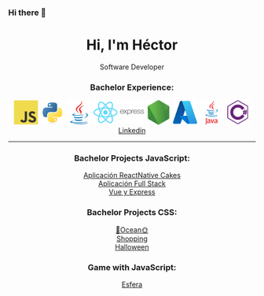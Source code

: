 ### Hi there 👋
<div id=header align="center">
    <h1>Hi, I'm Héctor</h1>
    <p>Software Developer</p>
</div>
<div id=skills align="center">
    <h3>Bachelor Experience:</h3>
    <img width="50px" src="https://github.com/devicons/devicon/blob/master/icons/javascript/javascript-original.svg"/>
    <img width="50px" src="https://github.com/devicons/devicon/blob/master/icons/python/python-original.svg"/>
    <img width="50px" src="https://github.com/devicons/devicon/blob/master/icons/java/java-original.svg"/>
    <img width="50px" src="https://github.com/devicons/devicon/blob/master/icons/react/react-original.svg"/>
    <img width="50px" src="https://github.com/devicons/devicon/blob/master/icons/express/express-original-wordmark.svg"/>
    <img width="50px" src="https://github.com/devicons/devicon/blob/master/icons/nodejs/nodejs-original.svg"/>
    <img width="50px" src="https://github.com/devicons/devicon/blob/master/icons/azure/azure-original.svg"/>
    <img width="50px" src="https://github.com/devicons/devicon/blob/master/icons/java/java-original-wordmark.svg"/>
    <img width="50px" src="https://github.com/devicons/devicon/blob/master/icons/csharp/csharp-line.svg"/>
</div>
<div align="center">
    <div>
        <a href="https://www.linkedin.com/in/hector-bustos-sanchez-lsca/">Linkedin</a>
    </div>
</div>
<hr/>
<div align="center">
    <h3>Bachelor Projects JavaScript:</h3>
    <a href="https://github.com/HectorBusSan/Cake">Aplicación ReactNative Cakes</a><br/>
    <a href="https://github.com/HectorBusSan/FullJavascript">Aplicación Full Stack</a><br/>
    <a href="https://github.com/HectorBusSan/Client-LaunchX.git">Vue y Express</a><br/>
</div>
<div align="center">
    <h3>Bachelor Projects CSS:</h3>
    <a href="https://hectorbussan.github.io/OceanParadise/">🌙Ocean🌞</a><br/>
    <a href="https://hectorbussan.github.io/Clothing/">Shopping</a><br/>
    <a href="https://hectorbussan.github.io/Halloween/">Halloween</a><br/>
</div>
<div align="center">
    <h3>Game with JavaScript:</h3>
    <a href="https://hectorbussan.github.io/LanzarEsfera/">Esfera</a><br/>
</div>

